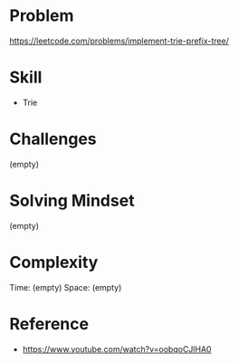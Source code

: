
# Problem
https://leetcode.com/problems/implement-trie-prefix-tree/

# Skill
- Trie

# Challenges
(empty)

# Solving Mindset
(empty)

# Complexity
Time: (empty)
Space: (empty)

# Reference
- https://www.youtube.com/watch?v=oobqoCJlHA0
